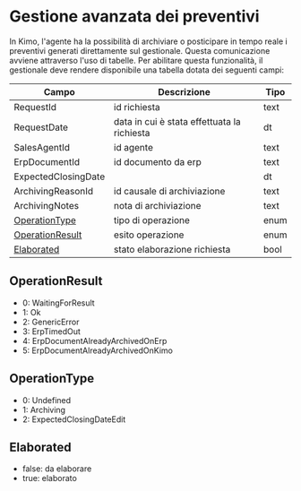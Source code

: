 # Gestione avanzata dei preventivi

In Kimo, l'agente ha la possibilità di archiviare o posticipare in tempo reale i preventivi generati direttamente sul gestionale. Questa comunicazione avviene attraverso l'uso di tabelle. Per abilitare questa funzionalità, il gestionale deve rendere disponibile una tabella dotata dei seguenti campi:

| Campo                                                                  | Descrizione                                 | Tipo |
| ---------------------------------------------------------------------- | ------------------------------------------- | ---- |
| RequestId                                                              | id richiesta                                | text |
| RequestDate                                                            | data in cui è stata effettuata la richiesta | dt   |
| SalesAgentId                                                           | id agente                                   | text |
| ErpDocumentId                                                          | id documento da erp                         | text |
| ExpectedClosingDate                                                    |                                             | dt   |
| ArchivingReasonId                                                      | id causale di archiviazione                 | text |
| ArchivingNotes                                                         | nota di archiviazione                       | text |
| [OperationType](gestione-avanzata-dei-preventivi.md#operationtype)     | tipo di operazione                          | enum |
| [OperationResult](gestione-avanzata-dei-preventivi.md#operationresult) | esito operazione                            | enum |
| [Elaborated](gestione-avanzata-dei-preventivi.md#elaborated)           | stato elaborazione richiesta                | bool |

## OperationResult <a href="#operationresult" id="operationresult"></a>

* 0: WaitingForResult
* 1: Ok
* 2: GenericError
* 3: ErpTimedOut
* 4: ErpDocumentAlreadyArchivedOnErp
* 5: ErpDocumentAlreadyArchivedOnKimo

## OperationType

* 0: Undefined
* 1: Archiving
* 2: ExpectedClosingDateEdit

## Elaborated

* false: da elaborare
* true:  elaborato

